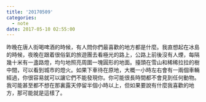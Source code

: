 ```yaml
---
title: '20170509'
categories:
  - note
date: 2017-05-10 02:55:00
---
```


昨晚在唐人街喝啤酒的時候，有人問你們最喜歡的地方都是什麼。我直想起在冰島的時候，夜晚在跟着很俗氣的旅遊團去看極光的路上，公路上前後沒有人煙，每隔幾十米有一盞路燈，均勻地照亮周圍一塊圓形的地面。擡頭在雪山和稀稀拉拉的樹中間，可以看到城市的燈火。如果下車待在原地，大概一小時左右會有一兩個車輛經過，你很容易就可以讓它們不能發現你。你可能很長時間都不會見到任何動物。我可能甚至都不想在那裏露天停留半個小時以上，但如果要說有什麼我喜歡的地方，那可能就是這樣了。
